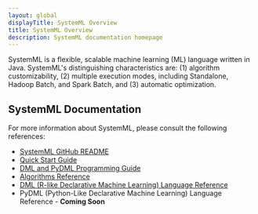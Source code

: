 ```yaml
---
layout: global
displayTitle: SystemML Overview
title: SystemML Overview
description: SystemML documentation homepage
---
```


SystemML is a flexible, scalable machine learning (ML) language written in Java.
SystemML's distinguishing characteristics are: (1) algorithm customizability,
(2) multiple execution modes, including Standalone, Hadoop Batch, and Spark Batch,
and (3) automatic optimization.

## SystemML Documentation

For more information about SystemML, please consult the following references:

* [SystemML GitHub README](http://www.github.com/SparkTC/systemml)
* [Quick Start Guide](quick-start-guide.html)
* [DML and PyDML Programming Guide](dml-and-pydml-programming-guide.html)
* [Algorithms Reference](algorithms-reference.html)
* [DML (R-like Declarative Machine Learning) Language Reference](dml-language-reference.html)
* PyDML (Python-Like Declarative Machine Learning) Language Reference - **Coming Soon**
